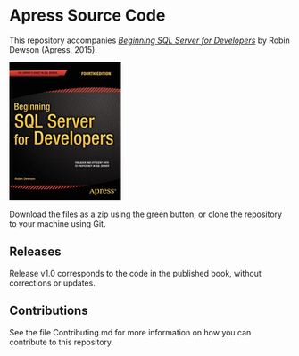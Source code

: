 # Apress Source Code

This repository accompanies [*Beginning SQL Server for Developers*](http://www.apress.com/9781484202814) by Robin Dewson (Apress, 2015).

![Cover image](9781484202814.jpg)

Download the files as a zip using the green button, or clone the repository to your machine using Git.

## Releases

Release v1.0 corresponds to the code in the published book, without corrections or updates.

## Contributions

See the file Contributing.md for more information on how you can contribute to this repository.

